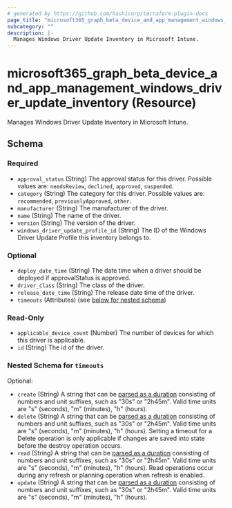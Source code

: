 ```yaml
---
# generated by https://github.com/hashicorp/terraform-plugin-docs
page_title: "microsoft365_graph_beta_device_and_app_management_windows_driver_update_inventory Resource - microsoft365"
subcategory: ""
description: |-
  Manages Windows Driver Update Inventory in Microsoft Intune.
---
```


# microsoft365_graph_beta_device_and_app_management_windows_driver_update_inventory (Resource)

Manages Windows Driver Update Inventory in Microsoft Intune.



<!-- schema generated by tfplugindocs -->
## Schema

### Required

- `approval_status` (String) The approval status for this driver. Possible values are: `needsReview`, `declined`, `approved`, `suspended`.
- `category` (String) The category for this driver. Possible values are: `recommended`, `previouslyApproved`, `other`.
- `manufacturer` (String) The manufacturer of the driver.
- `name` (String) The name of the driver.
- `version` (String) The version of the driver.
- `windows_driver_update_profile_id` (String) The ID of the Windows Driver Update Profile this inventory belongs to.

### Optional

- `deploy_date_time` (String) The date time when a driver should be deployed if approvalStatus is approved.
- `driver_class` (String) The class of the driver.
- `release_date_time` (String) The release date time of the driver.
- `timeouts` (Attributes) (see [below for nested schema](#nestedatt--timeouts))

### Read-Only

- `applicable_device_count` (Number) The number of devices for which this driver is applicable.
- `id` (String) The id of the driver.

<a id="nestedatt--timeouts"></a>
### Nested Schema for `timeouts`

Optional:

- `create` (String) A string that can be [parsed as a duration](https://pkg.go.dev/time#ParseDuration) consisting of numbers and unit suffixes, such as "30s" or "2h45m". Valid time units are "s" (seconds), "m" (minutes), "h" (hours).
- `delete` (String) A string that can be [parsed as a duration](https://pkg.go.dev/time#ParseDuration) consisting of numbers and unit suffixes, such as "30s" or "2h45m". Valid time units are "s" (seconds), "m" (minutes), "h" (hours). Setting a timeout for a Delete operation is only applicable if changes are saved into state before the destroy operation occurs.
- `read` (String) A string that can be [parsed as a duration](https://pkg.go.dev/time#ParseDuration) consisting of numbers and unit suffixes, such as "30s" or "2h45m". Valid time units are "s" (seconds), "m" (minutes), "h" (hours). Read operations occur during any refresh or planning operation when refresh is enabled.
- `update` (String) A string that can be [parsed as a duration](https://pkg.go.dev/time#ParseDuration) consisting of numbers and unit suffixes, such as "30s" or "2h45m". Valid time units are "s" (seconds), "m" (minutes), "h" (hours).
